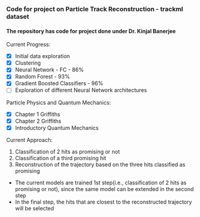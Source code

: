### Code for project on Particle Track Reconstruction - trackml dataset

#### The repository has code for project done under Dr. Kinjal Banerjee

Current Progress:
- [x] Initial data exploration
- [x] Clustering
- [x] Neural Network - FC - 86%
- [x] Random Forest - 93%
- [x] Gradient Boosted Classifiers - 96%
- [ ] Exploration of different Neural Network architectures

Particle Physics and Quantum Mechanics:
- [x] Chapter 1 Griffiths
- [x] Chapter 2 Griffiths
- [x] Introductory Quantum Mechanics

Current Approach:
1. Classification of 2 hits as promising or not
2. Classification of a third promising hit
3. Reconstruction of the trajectory based on the three hits classified as promising

- The current models are trained 1st step(i.e., classification of 2 hits as promising or not), since the same model can be extended in the second step
- In the final step, the hits that are closest to the reconstructed trajectory will be selected

